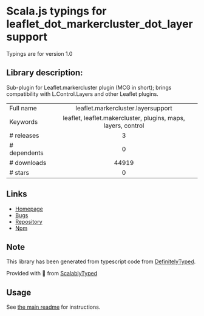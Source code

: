 
# Scala.js typings for leaflet_dot_markercluster_dot_layersupport

Typings are for version 1.0

## Library description:
Sub-plugin for Leaflet.markercluster plugin (MCG in short); brings compatibility with L.Control.Layers and other Leaflet plugins.

|                    |                 |
| ------------------ | :-------------: |
| Full name          | leaflet.markercluster.layersupport |
| Keywords           | leaflet, leaflet.makercluster, plugins, maps, layers, control |
| # releases         | 3 |
| # dependents       | 0 |
| # downloads        | 44919 |
| # stars            | 0 |

## Links
- [Homepage](https://github.com/ghybs/Leaflet.MarkerCluster.LayerSupport#readme)
- [Bugs](https://github.com/ghybs/Leaflet.MarkerCluster.LayerSupport/issues)
- [Repository](https://github.com/ghybs/Leaflet.MarkerCluster.LayerSupport)
- [Npm](https://www.npmjs.com/package/leaflet.markercluster.layersupport)
    


## Note
This library has been generated from typescript code from [DefinitelyTyped](https://definitelytyped.org).

Provided with :purple_heart: from [ScalablyTyped](https://github.com/oyvindberg/ScalablyTyped)

## Usage
See [the main readme](../../readme.md) for instructions.


